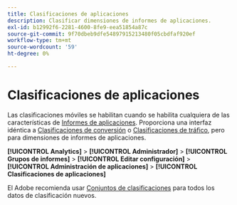 ```yaml
---
title: Clasificaciones de aplicaciones
description: Clasificar dimensiones de informes de aplicaciones.
exl-id: b12992f6-2281-4600-8fe9-eea51854a87c
source-git-commit: 9f70dbeb9dfe54897915213480f05cbdfaf920ef
workflow-type: tm+mt
source-wordcount: '59'
ht-degree: 0%

---
```


# Clasificaciones de aplicaciones

Las clasificaciones móviles se habilitan cuando se habilita cualquiera de las características de [Informes de aplicaciones](app-reporting.md). Proporciona una interfaz idéntica a [Clasificaciones de conversión](conversion-var-admin/conversion-classifications.md) o [Clasificaciones de tráfico](c-traffic-variables/traffic-classifications.md), pero para dimensiones de informes de aplicaciones.

**[!UICONTROL Analytics]** > **[!UICONTROL Administrador]** > **[!UICONTROL Grupos de informes]** > **[!UICONTROL Editar configuración]** > **[!UICONTROL Administración de aplicaciones]** > **[!UICONTROL Clasificaciones de aplicaciones]**

El Adobe recomienda usar [Conjuntos de clasificaciones](/help/components/classifications/sets/overview.md) para todos los datos de clasificación nuevos.
